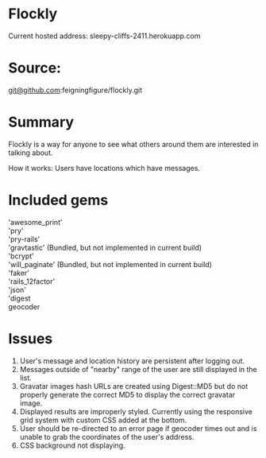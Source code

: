 Flockly 
=============

Current hosted address:
sleepy-cliffs-2411.herokuapp.com


Source:
==========
git@github.com:feigningfigure/flockly.git


Summary
=============
Flockly is a way for anyone to see what others around them are interested in talking about.

How it works:  Users have locations which have messages.



Included gems
============

'awesome_print' <br>
'pry'<br>
'pry-rails'<br>
'gravtastic' (Bundled, but not implemented in current build)<br>
'bcrypt'<br>
'will_paginate' (Bundled, but not implemented in current build)<br>
'faker'<br>
'rails_12factor'<br>
'json' <br>
 'digest <br>
 geocoder
 
Issues
============
 1. User's message and location history are persistent after logging out.
 2. Messages outside of "nearby" range of the user are still displayed in the list.
 3. Gravatar images hash URLs are created using Digest::MD5 but do not properly generate the correct MD5 to display the correct gravatar image.
 4. Displayed results are improperly styled.  Currently using the responsive grid system with custom CSS added at the bottom.  
 5. User should be re-directed to an error page if geocoder times out and is unable to grab the coordinates of the user's address.
 6. CSS background not displaying.
 


